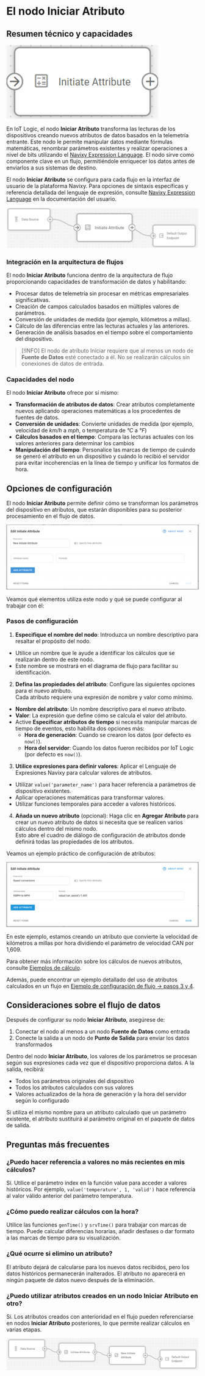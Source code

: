 # El nodo Iniciar Atributo

## Resumen técnico y capacidades

![image-20250404-083140.png](../attachments/image-20250404-083140.png)

En IoT Logic, el nodo **Iniciar Atributo** transforma las lecturas de los dispositivos creando nuevos atributos de datos basados en la telemetría entrante. Este nodo le permite manipular datos mediante fórmulas matemáticas, renombrar parámetros existentes y realizar operaciones a nivel de bits utilizando el [Navixy Expression Language](https://squaregps.atlassian.net/wiki/spaces/NAV/pages/3107553932/Navixy+IoT+Logic+Expression+Language?atlOrigin=eyJpIjoiY2ZlMzg5MzI0YWFkNGNlYmExZjRkN2Y4MTMzYTFhNWMiLCJwIjoiYyJ9). El nodo sirve como componente clave en un flujo, permitiéndole enriquecer los datos antes de enviarlos a sus sistemas de destino.

El nodo **Iniciar Atributo** se configura para cada flujo en la interfaz de usuario de la plataforma Navixy. Para opciones de sintaxis específicas y referencia detallada del lenguaje de expresión, consulte [Navixy Expression Language](https://squaregps.atlassian.net/wiki/spaces/NAV/pages/3107553932/Navixy+IoT+Logic+Expression+Language?atlOrigin=eyJpIjoiY2ZlMzg5MzI0YWFkNGNlYmExZjRkN2Y4MTMzYTFhNWMiLCJwIjoiYyJ9) en la documentación del usuario.

![Initiate attribute node in the flow workspace showing the node connected to other nodes in the flow](../attachments/Initiate-attribute-in-flow.webp)

### Integración en la arquitectura de flujos

El nodo **Iniciar Atributo** funciona dentro de la arquitectura de flujo proporcionando capacidades de transformación de datos y habilitando:

* Procesar datos de telemetría sin procesar en métricas empresariales significativas.
* Creación de campos calculados basados en múltiples valores de parámetros.
* Conversión de unidades de medida (por ejemplo, kilómetros a millas).
* Cálculo de las diferencias entre las lecturas actuales y las anteriores.
* Generación de análisis basados en el tiempo sobre el comportamiento del dispositivo.

> \[!INFO] El nodo de atributo Iniciar requiere que al menos un nodo de **Fuente de Datos** esté conectado a él. No se realizarán cálculos sin conexiones de datos de entrada.

### Capacidades del nodo

El nodo **Iniciar Atributo** ofrece por sí mismo:

* **Transformación de atributos de datos**: Crear atributos completamente nuevos aplicando operaciones matemáticas a los procedentes de fuentes de datos.
* **Conversión de unidades**: Convierte unidades de medida (por ejemplo, velocidad de _km/h_ a _mph_, o temperatura de _°C_ a _°F_)
* **Cálculos basados en el tiempo**: Compara las lecturas actuales con los valores anteriores para determinar los cambios
* **Manipulación del tiempo**: Personalice las marcas de tiempo de cuándo se generó el atributo en un dispositivo y cuándo lo recibió el servidor para evitar incoherencias en la línea de tiempo y unificar los formatos de hora.

## Opciones de configuración

El nodo **Iniciar Atributo** permite definir cómo se transforman los parámetros del dispositivo en atributos, que estarán disponibles para su posterior procesamiento en el flujo de datos.

![Initiate attribute node configuration panel showing the list of attributes and the Add New Attribute button](../attachments/image-20250403-160516.png)

Veamos qué elementos utiliza este nodo y qué se puede configurar al trabajar con él:

### Pasos de configuración

1. **Especifique el nombre del nodo**: Introduzca un nombre descriptivo para resaltar el propósito del nodo.

* Utilice un nombre que le ayude a identificar los cálculos que se realizarán dentro de este nodo.
* Este nombre se mostrará en el diagrama de flujo para facilitar su identificación.

2. **Defina las propiedades del atributo**: Configure las siguientes opciones para el nuevo atributo.\
   Cada atributo requiere una expresión de nombre y valor como mínimo.

* **Nombre del atributo**: Un nombre descriptivo para el nuevo atributo.
* **Valor**: La expresión que define cómo se calcula el valor del atributo.
* Active **Especificar atributos de tiempo** si necesita manipular marcas de tiempo de eventos, esto habilita dos opciones más:
  * **Hora de generación**: Cuando se crearon los datos (por defecto es `now()`).
  * **Hora del servidor**: Cuando los datos fueron recibidos por IoT Logic (por defecto es `now()`).

3. **Utilice expresiones para definir valores**: Aplicar el Lenguaje de Expresiones Navixy para calcular valores de atributos.

* Utilizar `value('parameter_name')` para hacer referencia a parámetros de dispositivo existentes.
* Aplicar operaciones matemáticas para transformar valores.
* Utilizar funciones temporales para acceder a valores históricos.

4. **Añada un nuevo atributo** (opcional): Haga clic en **Agregar Atributo** para crear un nuevo atributo de datos si necesita que se realicen varios cálculos dentro del mismo nodo.\
   Esto abre el cuadro de diálogo de configuración de atributos donde definirá todas las propiedades de los atributos.

Veamos un ejemplo práctico de configuración de atributos:

![image-20250404-083703.pngIniatiate attribute node configuration window with node name Speed conversions, Attribute name KMPH to MPH and formula](../attachments/image-20250404-083703.png)

En este ejemplo, estamos creando un atributo que convierte la velocidad de kilómetros a millas por hora dividiendo el parámetro de velocidad CAN por 1,609.

Para obtener más información sobre los cálculos de nuevos atributos, consulte [Ejemplos de cálculo](https://squaregps.atlassian.net/wiki/spaces/UDOCES/pages/3232334409/Calculation+examples?atlOrigin=eyJpIjoiNzQyYzllN2E0Mzk0NDkwMmFkN2I5YzdjY2JhMTIwYjAiLCJwIjoiYyJ9).

Además, puede encontrar un ejemplo detallado del uso de atributos calculados en un flujo en [Ejemplo de configuración de flujo → pasos 3 y 4](https://squaregps.atlassian.net/wiki/spaces/UDOCES/pages/3232334496/Ejemplo+de+configuraci+n+de+un+flujo#Paso-3%3A-Configurar-transformaciones-b%C3%A1sicas-de-datos).

## Consideraciones sobre el flujo de datos

Después de configurar su nodo **Iniciar Atributo**, asegúrese de:

1. Conectar el nodo al menos a un nodo **Fuente de Datos** como entrada
2. Conecte la salida a un nodo de **Punto de Salida** para enviar los datos transformados

Dentro del nodo **Iniciar Atributo**, los valores de los parámetros se procesan según sus expresiones cada vez que el dispositivo proporciona datos. A la salida, recibirá:

* Todos los parámetros originales del dispositivo
* Todos los atributos calculados con sus valores
* Valores actualizados de la hora de generación y la hora del servidor según lo configurado

Si utiliza el mismo nombre para un atributo calculado que un parámetro existente, el atributo sustituirá al parámetro original en el paquete de datos de salida.

## Preguntas más frecuentes

### ¿Puedo hacer referencia a valores no más recientes en mis cálculos?

Sí. Utilice el parámetro index en la función value para acceder a valores históricos. Por ejemplo, `value('temperature', 1, 'valid')` hace referencia al valor válido anterior del parámetro temperatura.

### ¿Cómo puedo realizar cálculos con la hora?

Utilice las funciones `genTime()` y `srvTime()` para trabajar con marcas de tiempo. Puede calcular diferencias horarias, añadir desfases o dar formato a las marcas de tiempo para su visualización.

### ¿Qué ocurre si elimino un atributo?

El atributo dejará de calcularse para los nuevos datos recibidos, pero los datos históricos permanecerán inalterados. El atributo no aparecerá en ningún paquete de datos nuevo después de la eliminación.

### ¿Puedo utilizar atributos creados en un nodo Iniciar Atributo en otro?

Sí. Los atributos creados con anterioridad en el flujo pueden referenciarse en nodos **Iniciar Atributo** posteriores, lo que permite realizar cálculos en varias etapas.

![Example of a complete flow with two Initiate attribute nodes consecutively](../attachments/image-20250404-084039.png)
